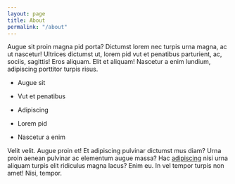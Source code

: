 ```yaml
---
layout: page
title: About
permalink: "/about"
---
```



Augue sit proin magna pid porta? Dictumst lorem nec turpis urna magna, ac ut nascetur! Ultrices dictumst ut, lorem pid vut et penatibus parturient, ac, sociis, sagittis! Eros aliquam. Elit et aliquam! Nascetur a enim lundium, adipiscing porttitor turpis risus.

* Augue sit

* Vut et penatibus

* Adipiscing

* Lorem pid

* Nascetur a enim

Velit velit. Augue proin et! Et adipiscing pulvinar dictumst mus diam? Urna proin aenean pulvinar ac elementum augue massa? Hac [adipiscing](/) nisi urna aliquam turpis elit ridiculus magna lacus? Enim eu. In vel tempor turpis non amet! Nisi, tempor.